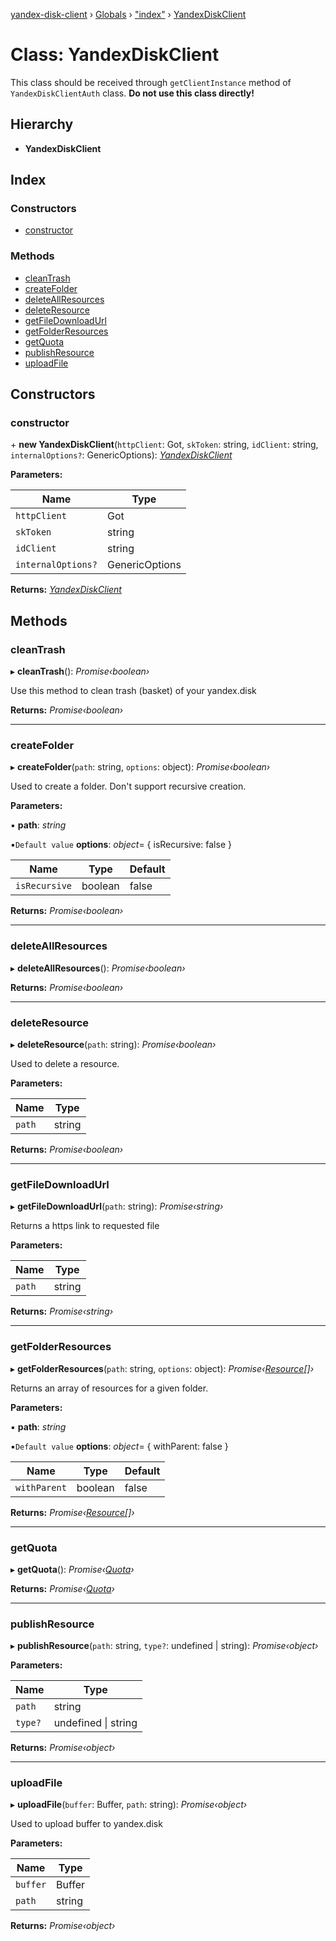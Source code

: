 [yandex-disk-client](../README.md) › [Globals](../globals.md) › ["index"](../modules/_index_.md) › [YandexDiskClient](_index_.yandexdiskclient.md)

# Class: YandexDiskClient

This class should be received through `getClientInstance` method of `YandexDiskClientAuth` class. **Do not use this class directly!**

## Hierarchy

* **YandexDiskClient**

## Index

### Constructors

* [constructor](_index_.yandexdiskclient.md#constructor)

### Methods

* [cleanTrash](_index_.yandexdiskclient.md#cleantrash)
* [createFolder](_index_.yandexdiskclient.md#createfolder)
* [deleteAllResources](_index_.yandexdiskclient.md#deleteallresources)
* [deleteResource](_index_.yandexdiskclient.md#deleteresource)
* [getFileDownloadUrl](_index_.yandexdiskclient.md#getfiledownloadurl)
* [getFolderResources](_index_.yandexdiskclient.md#getfolderresources)
* [getQuota](_index_.yandexdiskclient.md#getquota)
* [publishResource](_index_.yandexdiskclient.md#publishresource)
* [uploadFile](_index_.yandexdiskclient.md#uploadfile)

## Constructors

###  constructor

\+ **new YandexDiskClient**(`httpClient`: Got, `skToken`: string, `idClient`: string, `internalOptions?`: GenericOptions): *[YandexDiskClient](_index_.yandexdiskclient.md)*

**Parameters:**

Name | Type |
------ | ------ |
`httpClient` | Got |
`skToken` | string |
`idClient` | string |
`internalOptions?` | GenericOptions |

**Returns:** *[YandexDiskClient](_index_.yandexdiskclient.md)*

## Methods

###  cleanTrash

▸ **cleanTrash**(): *Promise‹boolean›*

Use this method to clean trash (basket) of your yandex.disk

**Returns:** *Promise‹boolean›*

___

###  createFolder

▸ **createFolder**(`path`: string, `options`: object): *Promise‹boolean›*

Used to create a folder. Don't support recursive creation.

**Parameters:**

▪ **path**: *string*

▪`Default value`  **options**: *object*= { isRecursive: false }

Name | Type | Default |
------ | ------ | ------ |
`isRecursive` | boolean | false |

**Returns:** *Promise‹boolean›*

___

###  deleteAllResources

▸ **deleteAllResources**(): *Promise‹boolean›*

**Returns:** *Promise‹boolean›*

___

###  deleteResource

▸ **deleteResource**(`path`: string): *Promise‹boolean›*

Used to delete a resource.

**Parameters:**

Name | Type |
------ | ------ |
`path` | string |

**Returns:** *Promise‹boolean›*

___

###  getFileDownloadUrl

▸ **getFileDownloadUrl**(`path`: string): *Promise‹string›*

Returns a https link to requested file

**Parameters:**

Name | Type |
------ | ------ |
`path` | string |

**Returns:** *Promise‹string›*

___

###  getFolderResources

▸ **getFolderResources**(`path`: string, `options`: object): *Promise‹[Resource](../interfaces/_interfaces_yandex_resouce_.resource.md)[]›*

  Returns an array of resources for a given folder.

**Parameters:**

▪ **path**: *string*

▪`Default value`  **options**: *object*= { withParent: false }

Name | Type | Default |
------ | ------ | ------ |
`withParent` | boolean | false |

**Returns:** *Promise‹[Resource](../interfaces/_interfaces_yandex_resouce_.resource.md)[]›*

___

###  getQuota

▸ **getQuota**(): *Promise‹[Quota](../interfaces/_interfaces_yandex_quota_.quota.md)›*

**Returns:** *Promise‹[Quota](../interfaces/_interfaces_yandex_quota_.quota.md)›*

___

###  publishResource

▸ **publishResource**(`path`: string, `type?`: undefined | string): *Promise‹object›*

**Parameters:**

Name | Type |
------ | ------ |
`path` | string |
`type?` | undefined &#124; string |

**Returns:** *Promise‹object›*

___

###  uploadFile

▸ **uploadFile**(`buffer`: Buffer, `path`: string): *Promise‹object›*

Used to upload buffer to yandex.disk

**Parameters:**

Name | Type |
------ | ------ |
`buffer` | Buffer |
`path` | string |

**Returns:** *Promise‹object›*
